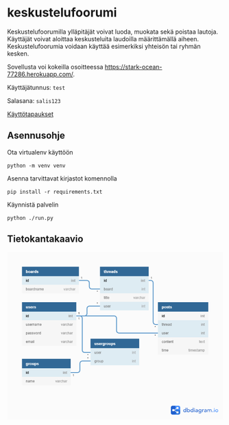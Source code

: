 # keskustelufoorumi

Keskustelufoorumilla ylläpitäjät voivat luoda, muokata sekä poistaa lautoja. Käyttäjät voivat aloittaa keskusteluita laudoilla määrittämällä aiheen. Keskustelufoorumia voidaan käyttää esimerkiksi yhteisön tai ryhmän kesken.

Sovellusta voi kokeilla osoitteessa https://stark-ocean-77286.herokuapp.com/.

Käyttäjätunnus: `test`

Salasana: `salis123`

[Käyttötapaukset](documentation/user_stories.md)

## Asennusohje

Ota virtualenv käyttöön

```
python -m venv venv
```

Asenna tarvittavat kirjastot komennolla

```
pip install -r requirements.txt
```

Käynnistä palvelin

```
python ./run.py
```

## Tietokantakaavio

![tietokantakaavio](documentation/db-diagram.png)